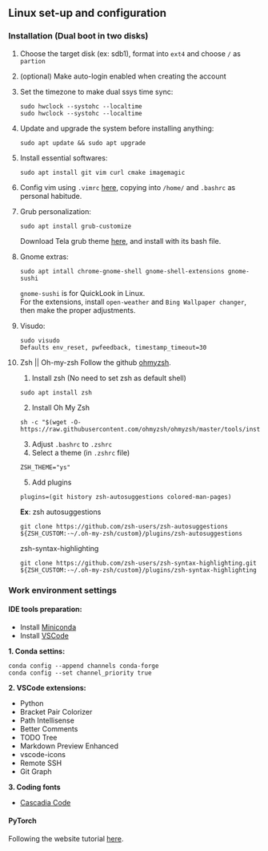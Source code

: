 ## Linux set-up and configuration

### Installation (Dual boot in two disks)
1. Choose the target disk (ex: sdb1), format into `ext4` and choose `/` as `partion`
2. (optional) Make auto-login enabled when creating the account
3. Set the timezone to make dual ssys time sync:
    ```
    sudo hwclock --systohc --localtime
    sudo hwclock --systohc --localtime
    ```
4. Update and upgrade the system before installing anything:
    ```
    sudo apt update && sudo apt upgrade
    ```
5. Install essential softwares:
    ```
    sudo apt install git vim curl cmake imagemagic
    ```
6. Config vim using `.vimrc` [here](https://github.com/Crescent-Saturn/Setting_Summary/blob/dev/.vimrc), copying into `/home/` and `.bashrc` as personal habitude.
7. Grub personalization:
    ```
    sudo apt install grub-customize
    ```
    Download Tela grub theme [here](https://www.gnome-look.org/p/1307852/), and install with its bash file.
8. Gnome extras:
    ```
    sudo apt intall chrome-gnome-shell gnome-shell-extensions gnome-sushi
    ```
    `gnome-sushi` is for QuickLook in Linux.    
    For the extensions, install `open-weather` and `Bing Wallpaper changer`, then make the proper adjustments.
9. Visudo:
    ```
    sudo visudo
    Defaults env_reset, pwfeedback, timestamp_timeout=30
    ```

10. Zsh || Oh-my-zsh
    Follow the github [ohmyzsh](https://github.com/ohmyzsh/ohmyzsh).
    1. Install zsh (No need to set zsh as default shell)
    ```
    sudo apt install zsh
    ```
    2. Install Oh My Zsh
    ```
    sh -c "$(wget -O- https://raw.githubusercontent.com/ohmyzsh/ohmyzsh/master/tools/install.sh)"
    ```
    3. Adjust `.bashrc` to `.zshrc`
    4. Select a theme (in `.zshrc` file)
    ```
    ZSH_THEME="ys"
    ```
    5. Add plugins
    ```
    plugins=(git history zsh-autosuggestions colored-man-pages)
    ```
    **Ex**: zsh autosuggestions
    ```
    git clone https://github.com/zsh-users/zsh-autosuggestions ${ZSH_CUSTOM:-~/.oh-my-zsh/custom}/plugins/zsh-autosuggestions
    ```
    zsh-syntax-highlighting
    ```
    git clone https://github.com/zsh-users/zsh-syntax-highlighting.git ${ZSH_CUSTOM:-~/.oh-my-zsh/custom}/plugins/zsh-syntax-highlighting
    ```


### Work environment settings
#### IDE tools preparation:
- Install [Miniconda](https://docs.conda.io/en/latest/miniconda.html)   
- Install [VSCode](https://code.visualstudio.com/download)  

**1. Conda settins:**

```
conda config --append channels conda-forge
conda config --set channel_priority true
```

**2. VSCode extensions:**
 - Python
 - Bracket Pair Colorizer
 - Path Intellisense
 - Better Comments
 - TODO Tree
 - Markdown Preview Enhanced
 - vscode-icons
 - Remote SSH
 - Git Graph

**3. Coding fonts**
- [Cascadia Code](https://github.com/microsoft/cascadia-code)

#### PyTorch
Following the website tutorial [here](https://pytorch.org/get-started/locally/).